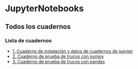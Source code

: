 # JupyterNotebooks
## Todos los cuadernos

### Lista de cuadernos

 * [1.  Cuaderno de instalación y datos de cuadernos de jupyter](instalación.md)
 * [2.  Cuaderno de prueba de trucos con numpy](trucos_Numpy.md)
 * [3.  Cuaderno de prueba de trucos con pandas](trucos_Numpy.md)